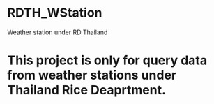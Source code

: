 # RDTH_WStation
Weather station under RD Thailand 
# This project is only for query data from weather stations under Thailand Rice Deaprtment.
